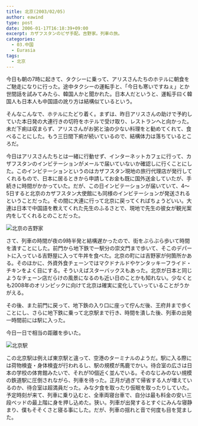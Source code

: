 ```yaml
---
title: 北京(2003/02/05)
author: eawind
type: post
date: 2006-01-17T16:18:39+09:00
excerpt: カザフスタンのビザ手配。吉野家。列車の旅。
categories:
  - 03.中国
  - Eurasia
tags:
  - 北京
---
```

今日も朝の7時に起きて、タクシーに乗って、アリスさんたちのホテルに朝食をご馳走になりに行った。途中タクシーの運転手と、「今日も寒いですねぇ」とか世間話を試みてみたら、韓国人かと聞かれた。日本人だというと、運転手曰く韓国人も日本人も中国語の訛り方は結構似ているという。

そんなこんなで、ホテルにたどり着く。まずは、昨日アリスさんの助けで予約していた本日発の大連行きの切符をホテルで受け取り、レストランへと向かった。未だ下痢は収まらず、アリスさんがお粥と油の少ない料理をと勧めてくれて、食べることにした。もう三日間下痢が続いているので、結構体力は落ちているところだ。

今日はアリスさんたちとは一緒に行動せず、インターネットカフェに行って、カザフスタンのインビテーションがメールで届いていないか確認しに行くことにした。このインビテーションというのはカザフスタン現地の旅行代理店が発行してくれるもので、日本に居るときから申請してお金も既に国外送金していたが、手続きに時間がかかっていた。だが、この日インビテーションが届いていて、4〜5日すると北京のカザフスタン大使館にも同様のインビテーションが発送されるということだった。その間に大連に行って北京に戻ってくればちょうどいい。大連は日本で中国語を教えてくれた先生のふるさとで、現地で先生の彼女が観光案内をしてくれるとのことだった。

![北京の吉野家](/img/wp/2006/01/2003020509083411.jpg)

さて、列車の時間が夜の9時半発と結構遅かったので、街をぶらぶら歩いて時間を潰すことにした。前門から地下鉄で一駅分の崇文門まで歩いて、そこのデパートに入っている吉野屋に入って牛丼を食べた。北京の町には吉野家が何箇所かある。そのほかに、外資外食チェーンではマクドナルドやケンタッキーフライド・チキンをよく目にする。そういえばスターバックスもあった。北京が日本と同じようなチェーン店だらけの風景になるのも近い日のことかも知れない。少なくとも2008年のオリンピックに向けて北京は確実に変化していっていることがうかがえる。

その後、また前門に戻って、地下鉄の入り口に座って佇んだ後、王府井まで歩くことにし、さらに地下鉄に乗って北京駅まで行き、時間を潰した後、列車の出発一時間前には駅に入った。

今日一日で相当の距離を歩いた。

![北京駅](/img/wp/2006/01/2003020513584211.jpg)

この北京駅は例えば東京駅と違って、空港のターミナルのようだ。駅に入る際には荷物検査・身体検査が行われるし、駅の規模が馬鹿でかい。待合室の広さは日本の学校の体育館みたいで、それが10個近く並んでいる。そのなじみのない規模の鉄道駅に圧倒されながら、列車を待った。正月が過ぎて帰省する人が増えているのか、待合室は超満員だった。みな夕食を取ったり仮眠を取ったりしていた。予定時刻が来て、列車に乗り込むと、全車両寝台車で、自分は最も料金の安い三段ベッドの最上階に身を押し込めた。狭い。列車が出発するとすぐにみんな寝静まり、僕もそそくさと寝る事にした。だが、列車の揺れと音で何度も目を覚ました。
